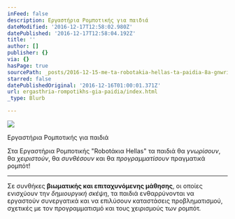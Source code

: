 ```yaml
---
inFeed: false
description: Εργαστήρια Ρομποτικής για παιδιά
dateModified: '2016-12-17T12:58:02.980Z'
datePublished: '2016-12-17T12:58:04.192Z'
title: ''
author: []
publisher: {}
via: {}
hasPage: true
sourcePath: _posts/2016-12-15-me-ta-robotakia-hellas-ta-paidia-8a-gnwrisoyn-8a-xeiristo.md
starred: false
datePublishedOriginal: '2016-12-16T01:00:01.371Z'
url: ergasthria-rompotikhs-gia-paidia/index.html
_type: Blurb

---
```

![](https://the-grid-user-content.s3-us-west-2.amazonaws.com/8bca4009-50b7-4e48-8652-5745a6e89034.gif)

Εργαστήρια Ρομποτικής για παιδιά

Στα Εργαστήρια Ρομποτικής "Robotάκια Hellas" τα παιδιά θα _γνωρίσουν_, θα _χειριστούν_, θα _συνθέσουν_ και θα _προγραμματίσουν_ πραγματικά ρομπότ!

---

Σε συνθήκες **βιωματικής και επιταχυνόμενης μάθησης**, οι οποίες ενισχύουν την _δημιουργική σκέψη_, τα παιδιά ενθαρρύνονται να εργαστούν συνεργατικά και να επιλύσουν καταστάσεις προβληματισμού, σχετικές με τον προγραμματισμό και τους χειρισμούς των ρομπότ.